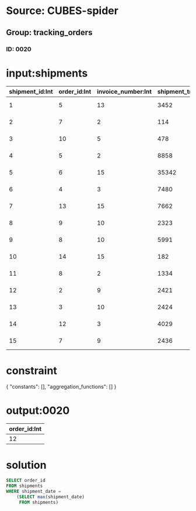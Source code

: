 # Source: CUBES-spider
## Group: tracking_orders
### ID: 0020

# input:shipments

| shipment_id:Int | order_id:Int | invoice_number:Int | shipment_tracking_number:Str | shipment_date:Str | other_shipment_details:Str |
|---|---|---|---|---|---|
| 1 | 5 | 13 | 3452 | 1983-08-13 22:34:11 | nan |
| 2 | 7 | 2 | 114 | 1977-11-10 12:11:25 | nan |
| 3 | 10 | 5 | 478 | 2006-01-17 03:08:05 | nan |
| 4 | 5 | 2 | 8858 | 1982-01-24 12:13:16 | nan |
| 5 | 6 | 15 | 35342 | 1981-11-13 23:20:42 | nan |
| 6 | 4 | 3 | 7480 | 1978-05-17 00:03:43 | nan |
| 7 | 13 | 15 | 7662 | 1999-10-12 10:41:49 | nan |
| 8 | 9 | 10 | 2323 | 1983-03-08 16:14:58 | nan |
| 9 | 8 | 10 | 5991 | 1986-06-07 13:54:27 | nan |
| 10 | 14 | 15 | 182 | 1973-06-20 14:26:43 | nan |
| 11 | 8 | 2 | 1334 | 1992-08-13 04:04:52 | nan |
| 12 | 2 | 9 | 2421 | 1985-11-12 12:41:34 | nan |
| 13 | 3 | 10 | 2424 | 1970-02-02 05:23:57 | nan |
| 14 | 12 | 3 | 4029 | 2014-01-15 20:52:15 | nan |
| 15 | 7 | 9 | 2436 | 1991-04-01 15:24:24 | nan |

# constraint

{
  "constants": [],
  "aggregation_functions": []
}

# output:0020

| order_id:Int |
|---|
| 12 |

# solution

```sql
SELECT order_id
FROM shipments
WHERE shipment_date =
    (SELECT max(shipment_date)
     FROM shipments)
```
